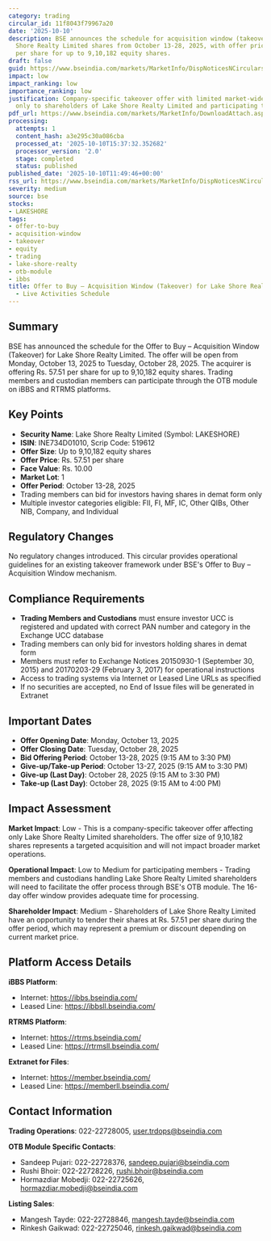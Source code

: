 ```yaml
---
category: trading
circular_id: 11f8043f79967a20
date: '2025-10-10'
description: BSE announces the schedule for acquisition window (takeover) of Lake
  Shore Realty Limited shares from October 13-28, 2025, with offer price of Rs. 57.51
  per share for up to 9,10,182 equity shares.
draft: false
guid: https://www.bseindia.com/markets/MarketInfo/DispNoticesNCirculars.aspx?Noticeid={E7B3A541-9E3D-4D64-A37B-770BF4B920C4}&noticeno=20251010-27&dt=10/10/2025&icount=27&totcount=69&flag=0
impact: low
impact_ranking: low
importance_ranking: low
justification: Company-specific takeover offer with limited market-wide impact, relevant
  only to shareholders of Lake Shore Realty Limited and participating trading members
pdf_url: https://www.bseindia.com/markets/MarketInfo/DownloadAttach.aspx?id=20251010-27&attachedId=
processing:
  attempts: 1
  content_hash: a3e295c30a086cba
  processed_at: '2025-10-10T15:37:32.352682'
  processor_version: '2.0'
  stage: completed
  status: published
published_date: '2025-10-10T11:49:46+00:00'
rss_url: https://www.bseindia.com/markets/MarketInfo/DispNoticesNCirculars.aspx?Noticeid={E7B3A541-9E3D-4D64-A37B-770BF4B920C4}&noticeno=20251010-27&dt=10/10/2025&icount=27&totcount=69&flag=0
severity: medium
source: bse
stocks:
- LAKESHORE
tags:
- offer-to-buy
- acquisition-window
- takeover
- equity
- trading
- lake-shore-realty
- otb-module
- ibbs
title: Offer to Buy – Acquisition Window (Takeover) for Lake Shore Realty Limited
  - Live Activities Schedule
---
```


## Summary

BSE has announced the schedule for the Offer to Buy – Acquisition Window (Takeover) for Lake Shore Realty Limited. The offer will be open from Monday, October 13, 2025 to Tuesday, October 28, 2025. The acquirer is offering Rs. 57.51 per share for up to 9,10,182 equity shares. Trading members and custodian members can participate through the OTB module on iBBS and RTRMS platforms.

## Key Points

- **Security Name**: Lake Shore Realty Limited (Symbol: LAKESHORE)
- **ISIN**: INE734D01010, Scrip Code: 519612
- **Offer Size**: Up to 9,10,182 equity shares
- **Offer Price**: Rs. 57.51 per share
- **Face Value**: Rs. 10.00
- **Market Lot**: 1
- **Offer Period**: October 13-28, 2025
- Trading members can bid for investors having shares in demat form only
- Multiple investor categories eligible: FII, FI, MF, IC, Other QIBs, Other NIB, Company, and Individual

## Regulatory Changes

No regulatory changes introduced. This circular provides operational guidelines for an existing takeover framework under BSE's Offer to Buy – Acquisition Window mechanism.

## Compliance Requirements

- **Trading Members and Custodians** must ensure investor UCC is registered and updated with correct PAN number and category in the Exchange UCC database
- Trading members can only bid for investors holding shares in demat form
- Members must refer to Exchange Notices 20150930-1 (September 30, 2015) and 20170203-29 (February 3, 2017) for operational instructions
- Access to trading systems via Internet or Leased Line URLs as specified
- If no securities are accepted, no End of Issue files will be generated in Extranet

## Important Dates

- **Offer Opening Date**: Monday, October 13, 2025
- **Offer Closing Date**: Tuesday, October 28, 2025
- **Bid Offering Period**: October 13-28, 2025 (9:15 AM to 3:30 PM)
- **Give-up/Take-up Period**: October 13-27, 2025 (9:15 AM to 3:30 PM)
- **Give-up (Last Day)**: October 28, 2025 (9:15 AM to 3:30 PM)
- **Take-up (Last Day)**: October 28, 2025 (9:15 AM to 4:00 PM)

## Impact Assessment

**Market Impact**: Low - This is a company-specific takeover offer affecting only Lake Shore Realty Limited shareholders. The offer size of 9,10,182 shares represents a targeted acquisition and will not impact broader market operations.

**Operational Impact**: Low to Medium for participating members - Trading members and custodians handling Lake Shore Realty Limited shareholders will need to facilitate the offer process through BSE's OTB module. The 16-day offer window provides adequate time for processing.

**Shareholder Impact**: Medium - Shareholders of Lake Shore Realty Limited have an opportunity to tender their shares at Rs. 57.51 per share during the offer period, which may represent a premium or discount depending on current market price.

## Platform Access Details

**iBBS Platform**:
- Internet: https://ibbs.bseindia.com/
- Leased Line: https://ibbsll.bseindia.com/

**RTRMS Platform**:
- Internet: https://rtrms.bseindia.com/
- Leased Line: https://rtrmsll.bseindia.com/

**Extranet for Files**:
- Internet: https://member.bseindia.com/
- Leased Line: https://memberll.bseindia.com/

## Contact Information

**Trading Operations**: 022-22728005, user.trdops@bseindia.com

**OTB Module Specific Contacts**:
- Sandeep Pujari: 022-22728376, sandeep.pujari@bseindia.com
- Rushi Bhoir: 022-22728226, rushi.bhoir@bseindia.com
- Hormazdiar Mobedji: 022-22725626, hormazdiar.mobedji@bseindia.com

**Listing Sales**:
- Mangesh Tayde: 022-22728846, mangesh.tayde@bseindia.com
- Rinkesh Gaikwad: 022-22725046, rinkesh.gaikwad@bseindia.com